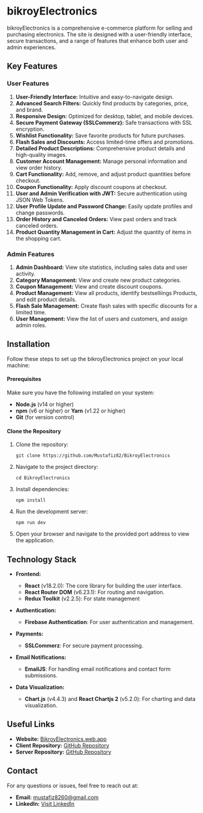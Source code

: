# bikroyElectronics

bikroyElectronics is a comprehensive e-commerce platform for selling and purchasing electronics. The site is designed with a user-friendly interface, secure transactions, and a range of features that enhance both user and admin experiences.

## Key Features

### **User Features**

1. **User-Friendly Interface:** Intuitive and easy-to-navigate design.
2. **Advanced Search Filters:** Quickly find products by categories, price, and brand.
3. **Responsive Design:** Optimized for desktop, tablet, and mobile devices.
4. **Secure Payment Gateway (SSLCommerz):** Safe transactions with SSL encryption.
5. **Wishlist Functionality:** Save favorite products for future purchases.
6. **Flash Sales and Discounts:** Access limited-time offers and promotions.
7. **Detailed Product Descriptions:** Comprehensive product details and high-quality images.
8. **Customer Account Management:** Manage personal information and view order history.
9. **Cart Functionality:** Add, remove, and adjust product quantities before checkout.
10. **Coupon Functionality:** Apply discount coupons at checkout.
11. **User and Admin Verification with JWT:** Secure authentication using JSON Web Tokens.
12. **User Profile Update and Password Change:** Easily update profiles and change passwords.
13. **Order History and Canceled Orders:** View past orders and track canceled orders.
14. **Product Quantity Management in Cart:** Adjust the quantity of items in the shopping cart.

### **Admin Features**

1. **Admin Dashboard:** View site statistics, including sales data and user activity.
2. **Category Management:** View and create new product categories.
3. **Coupon Management:** View and create discount coupons.
4. **Product Management:** View all products, identify bestselliings Products, and edit product details.
5. **Flash Sale Management:** Create flash sales with specific discounts for a limited time.
6. **User Management:** View the list of users and customers, and assign admin roles.

## Installation

Follow these steps to set up the bikroyElectronics project on your local machine:

#### **Prerequisites**

Make sure you have the following installed on your system:

- **Node.js** (v14 or higher)
- **npm** (v6 or higher) or **Yarn** (v1.22 or higher)
- **Git** (for version control)

#### **Clone the Repository**


1. Clone the repository:

    ```
    git clone https://github.com/Mustafiz82/BikroyElectronics
    ```

2. Navigate to the project directory:

    ```
    cd BikroyElectronics
    ```

3. Install dependencies:

    ```
    npm install
    ```

4. Run the development server:

    ```
    npm run dev
    ```

5. Open your browser and navigate to the provided port address to view the application.


## Technology Stack

- **Frontend:**
  - **React** (v18.2.0): The core library for building the user interface.
  - **React Router DOM** (v6.23.1): For routing and navigation.
  - **Redux Toolkit** (v2.2.5): For state management 

- **Authentication:**
  - **Firebase Authentication**: For user authentication and management.

- **Payments:**
  - **SSLCommerz**: For secure payment processing.

- **Email Notifications:**
  - **EmailJS**: For handling email notifications and contact form submissions.

- **Data Visualization:**
  - **Chart.js** (v4.4.3) and **React Chartjs 2** (v5.2.0): For charting and data visualization.


## Useful Links

- **Website:** [BikroyElectronics.web.app](https://bikroyelectronics.web.app/)
- **Client Repository:** [GitHub Repository](https://github.com/Mustafiz82/BikroyElectronics) 
- **Server Repository:** [GitHub Repository](https://github.com/Mustafiz82/BikroyElectronics-server) 


## Contact

For any questions or issues, feel free to reach out at:

- **Email:** [mustafiz8260@gmail.com](mailto:mustafiz8260@gmail.com)
- **LinkedIn:** [Visit LinkedIn ](https://www.linkedin.com/in/mdmustafiz8260/)

